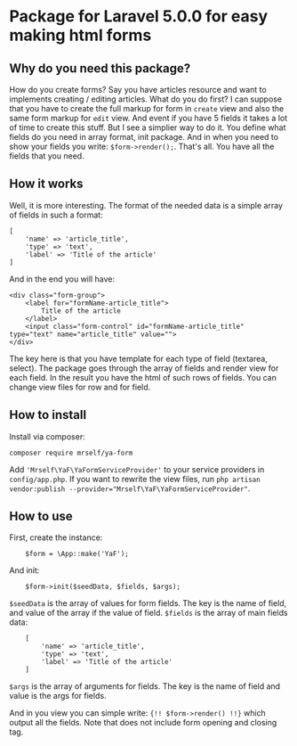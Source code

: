 # Package for Laravel 5.0.0 for easy making html forms

## Why do you need this package?

How do you create forms? Say you have articles resource and want to implements creating / editing articles. What do you do first? I can suppose that you have to create the full markup for form in `create` view and also the same form markup for `edit` view. And event if you have 5 fields it takes a lot of time to create this stuff. But I see a simplier way to do it. You define what fields do you need in array format, init package. And in when you need to show your fields you  write: `$form->render();`. That's all. You have all the fields that you need.

## How it works

Well, it is more interesting. The format of the needed data is a simple array of fields in such a format:
    
    [
        'name' => 'article_title',
        'type' => 'text',
        'label' => 'Title of the article'
    ]

And in the end you will have:

    <div class="form-group">
    	<label for="formName-article_title">
    		Title of the article
    	</label>
	    <input class="form-control" id="formName-article_title" type="text" name="article_title" value="">
	</div>

The key here is that you have template for each type of field (textarea, select). The package goes through the array of fields and render view for each field. In the result you have the html of such rows of fields. You can change view files for row and for field.

## How to install

Install via composer:

    composer require mrself/ya-form

Add `'Mrself\YaF\YaFormServiceProvider'` to your service providers in `config/app.php`.
If you want to rewrite the view files, run `php artisan vendor:publish --provider="Mrself\YaF\YaFormServiceProvider"`.

## How to use

First, create the instance:
    
        $form = \App::make('YaF');
        
And init:
    
        $form->init($seedData, $fields, $args);
        
`$seedData` is the array of values for form fields. The key is the name of field, and value of the array if the value of field.
`$fields` is the array of main fields data:
    
        [
            'name' => 'article_title',
            'type' => 'text',
            'label' => 'Title of the article'
        ]
        
`$args` is the array of arguments for fields. The key is the name of field and value is the args for fields.
    
And in you view you can simple write: `{!! $form->render() !!}` which output all the fields. Note that does not include form opening and closing tag.

